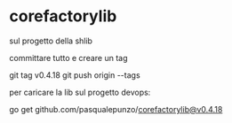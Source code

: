 # corefactorylib

sul progetto della shlib 

committare tutto e creare un tag

git tag v0.4.18
git push origin --tags

 

 

per caricare la lib sul progetto devops:

go get github.com/pasqualepunzo/corefactorylib@v0.4.18

